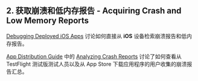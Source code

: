 ## 2. 获取崩溃和低内存报告 - Acquiring Crash and Low Memory Reports
[Debugging Deployed iOS Apps](https://developer.apple.com/library/ios/#qa/qa1747/_index.html) 讨论如何直接从 **iOS** 设备检索崩溃报告和低内存报告。

[App Distribution Guide](https://developer.apple.com/library/ios/documentation/IDEs/Conceptual/AppDistributionGuide/Introduction/Introduction.html) 中的 [Analyzing Crash Reports](https://developer.apple.com/library/ios/documentation/IDEs/Conceptual/AppDistributionGuide/AnalyzingCrashReports/AnalyzingCrashReports.html) 讨论了如何查看从 TestFlight 测试版测试人员以及从 App Store 下载应用程序的用户收集的崩溃报告汇总。
